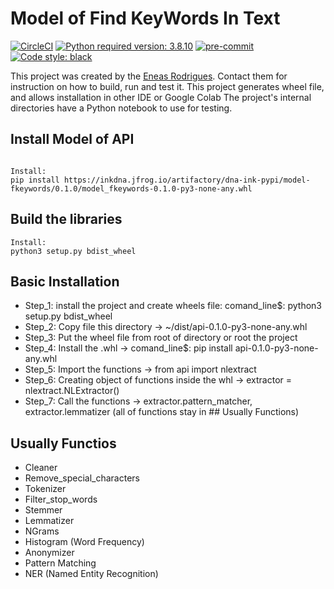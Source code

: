 # Model of Find KeyWords In Text

[![CircleCI](https://circleci.com/gh/EneasJr-Rodrigues/model_fkeywords.svg?style=shield&circle-token=616f1a5503dbf230d7aa84a7bfd60e9cb166c834)](https://app.circleci.com/pipelines/github/EneasJr-Rodrigues/model_fkeywords)
[![Python required version: 3.8.10](https://img.shields.io/badge/python-3.8.10-blue.svg?style=flat-square)](https://www.python.org/downloads/release/python-3810)
[![pre-commit](https://img.shields.io/badge/pre--commit-disabled-brightgreen?logo=pre-commit&logoColor=white)](https://github.com/pre-commit/pre-commit)
[![Code style: black](https://img.shields.io/badge/code%20style-black-000000.svg)](https://github.com/psf/black)

This project was created by the [Eneas Rodrigues](https://github.com/EneasJr-Rodrigues/model_fkeywords).
Contact them for instruction on how to build, run and test it.
This project generates wheel file, and allows installation in other IDE or Google Colab
The project's internal directories have a Python notebook to use for testing.

## Install Model of API

```shell

Install:
pip install https://inkdna.jfrog.io/artifactory/dna-ink-pypi/model-fkeywords/0.1.0/model_fkeywords-0.1.0-py3-none-any.whl

```

## Build the libraries

```shell
Install: 
python3 setup.py bdist_wheel
```

## Basic Installation

* Step_1: install the project and create wheels file: comand_line$: python3 setup.py bdist_wheel
* Step_2: Copy file this directory -> ~/dist/api-0.1.0-py3-none-any.whl
* Step_3: Put the wheel file from root of directory or root the project
* Step_4: Install the .whl -> comand_line$: pip install api-0.1.0-py3-none-any.whl
* Step_5: Import the functions -> from api import nlextract
* Step_6: Creating object of functions inside the whl -> extractor = nlextract.NLExtractor()
* Step_7: Call the functions -> extractor.pattern_matcher, extractor.lemmatizer (all of functions stay in ## Usually Functions)

## Usually Functios

* Cleaner
* Remove_special_characters
* Tokenizer
* Filter_stop_words
* Stemmer
* Lemmatizer
* NGrams
* Histogram (Word Frequency)
* Anonymizer
* Pattern Matching
* NER (Named Entity Recognition)
